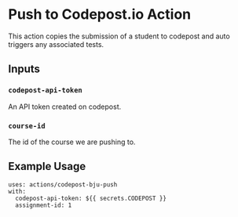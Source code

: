 # Push to Codepost.io Action

This action copies the submission of a student to codepost and auto triggers any associated tests.

## Inputs

### `codepost-api-token`

An API token created on codepost.

### `course-id`

The id of the course we are pushing to.

## Example Usage

```
uses: actions/codepost-bju-push
with:
  codepost-api-token: ${{ secrets.CODEPOST }}
  assignment-id: 1
```